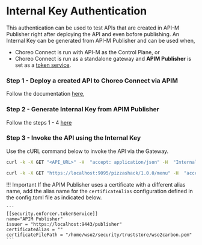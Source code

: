 # Internal Key Authentication

This authentication can be used to test APIs that are created in API-M Publisher right after deploying the API and even bofore publishing. An Internal Key can be generated from API-M Publisher and can be used when, 

- Choreo Connect is run with API-M as the Control Plane, or 
- Choreo Connect is run as a standalone gateway and **APIM Publisher** is set as a [token service]({{base_path}}/deploy-and-publish/deploy-on-gateway/choreo-connect/security/api-authentication/configuring-an-external-key-manager/).

### Step 1 - Deploy a created API to Choreo Connect via APIM
Follow the documentation [here]({{base_path}}/deploy-and-publish/deploy-on-gateway/choreo-connect/deploy-api/deploy-rest-api-in-choreo-connect),

### Step 2 - Generate Internal Key from APIM Publisher
Follow the steps 1 - 4 [here]({{base_path}}/design/create-api/test-a-rest-api/)

### Step 3 - Invoke the API using the Internal Key
Use the cURL command below to invoke the API via the Gateway.

``` bash tab="Format"
curl -k -X GET "<API_URL>" -H  "accept: application/json" -H  "Internal-Key: <Internal-Key>"
```

``` bash tab="Example"
curl -k -X GET "https://localhost:9095/pizzashack/1.0.0/menu" -H  "accept: application/json" -H  "Internal-Key: eyJraWQiOiJnYXRld2F5X2NlcnRpZmljYXRlX2FsaWFzIiwiYWxnIjoiUlMyNTYifQ.eyJzdWIiOiJhZG1pbkBjYXJib24uc3VwZXIiLCJpc3MiOiJodHRwczpcL1wvYXBpbTo5NDQzXC9vYXV0aDJcL3Rva2VuIiwia2V5dHlwZSI6IlBST0RVQ1RJT04iLCJzdWJzY3JpYmVkQVBJcyI6W3sic3Vic2NyaWJlclRlbmFudERvbWFpbiI6bnVsbCwibmFtZSI6IlBpenphU2hhY2tBUEkiLCJjb250ZXh0IjoiXC9waXp6YXNoYWNrXC8xLjAuMCIsInB1Ymxpc2hlciI6ImFkbWluIiwidmVyc2lvbiI6IjEuMC4wIiwic3Vic2NyaXB0aW9uVGllciI6bnVsbH1dLCJleHAiOjE2MTgwMDkyMDcsInRva2VuX3R5cGUiOiJJbnRlcm5hbEtleSIsImlhdCI6MTYxNzk0OTIwNywianRpIjoiNDZmMDJjNTgtM2Y0My00YTVhLWEyMjYtMGNhNzM5NmM0NjRjIn0.J-AtbYeVyrFCSXD99DXtND7GsRv1ghuzWJ1XYa3ZA4QRmdJYqCUEo3G2Xy1x5shopp9GZHi6G6wmpiYf-n4rNMNNrCt8O8ogp8EzjWb3cLrbyRDCMYQocEBeefDDB6_62PUHBMQNNXdxbOe38KfY0J_kH_IIGYGqKQEqHUCn8B84dX8ec-HefjqzL9NXti4VIx1_Donhpwtk3J5ERyJdvFRfsXfQFZZVxUZao0em4jJ9sOcbMNQA0FpRzCgx5TMZ6RNC5TBAi_QqO1SysD7jShJ5rw0Eqztn4y3_zr_aE1P3H7xAzl3niWUyzXOZWnuJQPn2C_hBDHKQ--FtViuyrg"
```

!!! Important
    If the APIM Publisher uses a certificate with a different alias name, add the alias name for the `certificateAlias` configuration defined in the config.toml file as indicated below.

    ```
    [[security.enforcer.tokenService]]
    name="APIM Publisher"
    issuer = "https://localhost:9443/publisher"
    certificateAlias = ""
    certificateFilePath = "/home/wso2/security/truststore/wso2carbon.pem"
    ```

